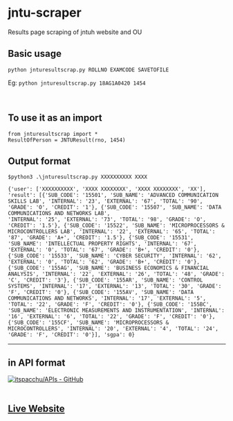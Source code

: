 # jntu-scraper
Results page scraping of jntuh website and OU

## Basic usage
 
```python jnturesultscrap.py ROLLNO EXAMCODE SAVETOFILE``` 

Eg: ```python jnturesultscrap.py 18AG1A0420 1454``` 


<br>

## To use it as an import
```
from jnturesultscrap import *
ResultOfPerson = JNTUResult(rno, 1454)
```

## Output format
```
$python3 .\jnturesultscrap.py XXXXXXXXXX XXXX

{'user': ['XXXXXXXXXX', 'XXXX XXXXXXXX', 'XXXX XXXXXXXX', 'XX'], 'result': [{'SUB_CODE': '15501', 'SUB_NAME': 'ADVANCED COMMUNICATION SKILLS LAB', 'INTERNAL': '23', 'EXTERNAL': '67', 'TOTAL': '90', 'GRADE': 'O', 'CREDIT': '1'}, {'SUB_CODE': '15507', 'SUB_NAME': 'DATA COMMUNICATIONS AND NETWORKS LAB', 
'INTERNAL': '25', 'EXTERNAL': '73', 'TOTAL': '98', 'GRADE': 'O', 'CREDIT': '1.5'}, {'SUB_CODE': '15522', 'SUB_NAME': 'MICROPROCESSORS & MICROCONTROLLERS LAB', 'INTERNAL': '22', 'EXTERNAL': '65', 'TOTAL': '87', 'GRADE': 'A+', 'CREDIT': '1.5'}, {'SUB_CODE': '15531', 'SUB_NAME': 'INTELLECTUAL PROPERTY RIGHTS', 'INTERNAL': '67', 'EXTERNAL': '0', 'TOTAL': '67', 'GRADE': 'B+', 'CREDIT': '0'}, {'SUB_CODE': '15533', 'SUB_NAME': 'CYBER SECURITY', 'INTERNAL': '62', 'EXTERNAL': '0', 'TOTAL': '62', 'GRADE': 'B+', 'CREDIT': '0'}, {'SUB_CODE': '155AG', 'SUB_NAME': 'BUSINESS ECONOMICS & FINANCIAL ANALYSIS', 'INTERNAL': '22', 'EXTERNAL': '26', 'TOTAL': '48', 'GRADE': 'C', 'CREDIT': '3'}, {'SUB_CODE': '155AR', 'SUB_NAME': 'CONTROL SYSTEMS', 'INTERNAL': '17', 'EXTERNAL': '13', 'TOTAL': '30', 'GRADE': 'F', 'CREDIT': '0'}, {'SUB_CODE': '155AV', 'SUB_NAME': 'DATA COMMUNICATIONS AND NETWORKS', 'INTERNAL': '17', 'EXTERNAL': '5', 'TOTAL': '22', 'GRADE': 'F', 'CREDIT': '0'}, {'SUB_CODE': '155BC', 'SUB_NAME': 'ELECTRONIC MEASUREMENTS AND INSTRUMENTATION', 'INTERNAL': '16', 'EXTERNAL': '6', 'TOTAL': '22', 'GRADE': 'F', 'CREDIT': '0'}, {'SUB_CODE': '155CF', 'SUB_NAME': 'MICROPROCESSORS & MICROCONTROLLERS', 'INTERNAL': '20', 'EXTERNAL': '4', 'TOTAL': '24', 'GRADE': 'F', 'CREDIT': '0'}], 'sgpa': 0}
```

---






## in API format
[![itspacchu/APIs - GitHub](https://gh-card.dev/repos/itspacchu/APIs.svg)](https://github.com/itspacchu/APIs)
<br>
<br>
## [Live Website](http://api.itspacchu.tk/results)


